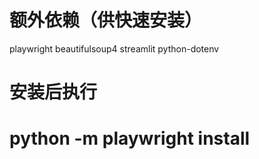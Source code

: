 # 额外依赖（供快速安装）
playwright
beautifulsoup4
streamlit
python-dotenv

# 安装后执行
# python -m playwright install
